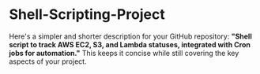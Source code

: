 # Shell-Scripting-Project
Here's a simpler and shorter description for your GitHub repository:  **"Shell script to track AWS EC2, S3, and Lambda statuses, integrated with Cron jobs for automation."**  This keeps it concise while still covering the key aspects of your project.
